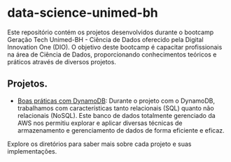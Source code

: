# data-science-unimed-bh
Este repositório contém os projetos desenvolvidos durante o bootcamp Geração Tech Unimed-BH - Ciência de Dados oferecido pela Digital Innovation One (DIO). O objetivo deste bootcamp é capacitar profissionais na área de Ciência de Dados, proporcionando conhecimentos teóricos e práticos através de diversos projetos.

## Projetos.
- [Boas práticas com DynamoDB](DynamoDB/README.md): Durante o projeto com o DynamoDB, trabalhamos com características tanto relacionais (SQL) quanto não relacionais (NoSQL). Este banco de dados totalmente gerenciado da AWS nos permitiu explorar e aplicar diversas técnicas de armazenamento e gerenciamento de dados de forma eficiente e eficaz.

 Explore os diretórios para saber mais sobre cada projeto e suas implementações.
